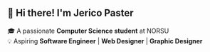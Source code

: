 ## 👋 Hi there! I'm Jerico Paster

🎓 A passionate **Computer Science student** at NORSU  
💡 Aspiring **Software Engineer** | **Web Designer** | **Graphic Designer**  

<!--
**hiiiey/hiiiey** is a ✨ _special_ ✨ repository because its `README.md` (this file) appears on your GitHub profile.

Here are some ideas to get you started:

- 🔭 I’m currently working on ...
- 🌱 I’m currently learning ...
- 👯 I’m looking to collaborate on ...
- 🤔 I’m looking for help with ...
- 💬 Ask me about ...
- 📫 How to reach me: ...
- 😄 Pronouns: ...
- ⚡ Fun fact: ...
-->
